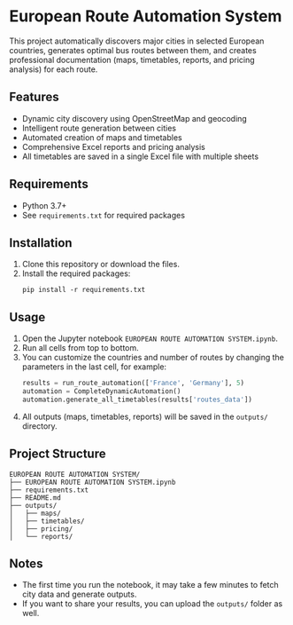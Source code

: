 # European Route Automation System

This project automatically discovers major cities in selected European countries, generates optimal bus routes between them, and creates professional documentation (maps, timetables, reports, and pricing analysis) for each route.

## Features
- Dynamic city discovery using OpenStreetMap and geocoding
- Intelligent route generation between cities
- Automated creation of maps and timetables
- Comprehensive Excel reports and pricing analysis
- All timetables are saved in a single Excel file with multiple sheets

## Requirements
- Python 3.7+
- See `requirements.txt` for required packages

## Installation
1. Clone this repository or download the files.
2. Install the required packages:
   ```
   pip install -r requirements.txt
   ```

## Usage
1. Open the Jupyter notebook `EUROPEAN ROUTE AUTOMATION SYSTEM.ipynb`.
2. Run all cells from top to bottom.
3. You can customize the countries and number of routes by changing the parameters in the last cell, for example:
   ```python
   results = run_route_automation(['France', 'Germany'], 5)
   automation = CompleteDynamicAutomation()
   automation.generate_all_timetables(results['routes_data'])
   ```
4. All outputs (maps, timetables, reports) will be saved in the `outputs/` directory.

## Project Structure
```
EUROPEAN ROUTE AUTOMATION SYSTEM/
├── EUROPEAN ROUTE AUTOMATION SYSTEM.ipynb
├── requirements.txt
├── README.md
├── outputs/
│   ├── maps/
│   ├── timetables/
│   ├── pricing/
│   └── reports/
```

## Notes
- The first time you run the notebook, it may take a few minutes to fetch city data and generate outputs.
- If you want to share your results, you can upload the `outputs/` folder as well.

